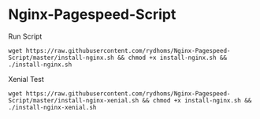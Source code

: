 # Nginx-Pagespeed-Script

Run Script

    wget https://raw.githubusercontent.com/rydhoms/Nginx-Pagespeed-Script/master/install-nginx.sh && chmod +x install-nginx.sh && ./install-nginx.sh

Xenial Test

    wget https://raw.githubusercontent.com/rydhoms/Nginx-Pagespeed-Script/master/install-nginx-xenial.sh && chmod +x install-nginx.sh && ./install-nginx-xenial.sh
